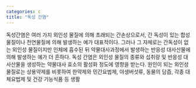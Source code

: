 ```yaml
---
categories: c
title: "독성 간염"
---
```

독성간염은 여러 가지 외인성 물질에 의해 초래되는 간손상으로서, 간 독성이 있는 합성물질이나 천연물질에 의해 발생하는 예가 대표적이다. 그러나 그 자체로는 간독성이 없는 외인성 물질이지만 인체에 흡수된 뒤 약물대사과정에서 발생하는 반응성 대사산물에 의해 발생하는 예가 더 흔하다. 독성 간염은 외인성 물질의 종류와 섭취량 및 반응성 대사산물을 생성하는 약물대사 효소의 활성화 정도에 영향을 받는다. 원인이 되는 외인성 물질로는 상용약제를 비롯하여 한약제와 민간요법제, 야생버섯류, 동물의 담즙, 각종 대체요법제 및 건강 기능식품 등 생활